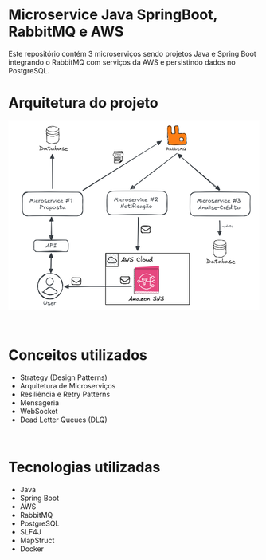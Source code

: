 # Microservice Java SpringBoot, RabbitMQ e AWS

Este repositório contém 3 microserviços sendo projetos Java e Spring Boot integrando o RabbitMQ com serviços da AWS e persistindo dados no PostgreSQL. 

# Arquitetura do projeto

![arquitetura do projeto](/assets/arquiteturaRabbitMQ.png)

<br>

# Conceitos utilizados
- Strategy (Design Patterns)
- Arquitetura de Microserviços
- Resiliência e Retry Patterns
- Mensageria
- WebSocket
- Dead Letter Queues (DLQ)

<br>

# Tecnologias utilizadas
- Java
- Spring Boot
- AWS 
- RabbitMQ
- PostgreSQL
- SLF4J
- MapStruct
- Docker


